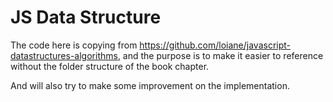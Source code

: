 # JS Data Structure

The code here is copying from https://github.com/loiane/javascript-datastructures-algorithms, and the purpose is to make it easier to reference without the folder structure of the book chapter.

And will also try to make some improvement on the implementation.
